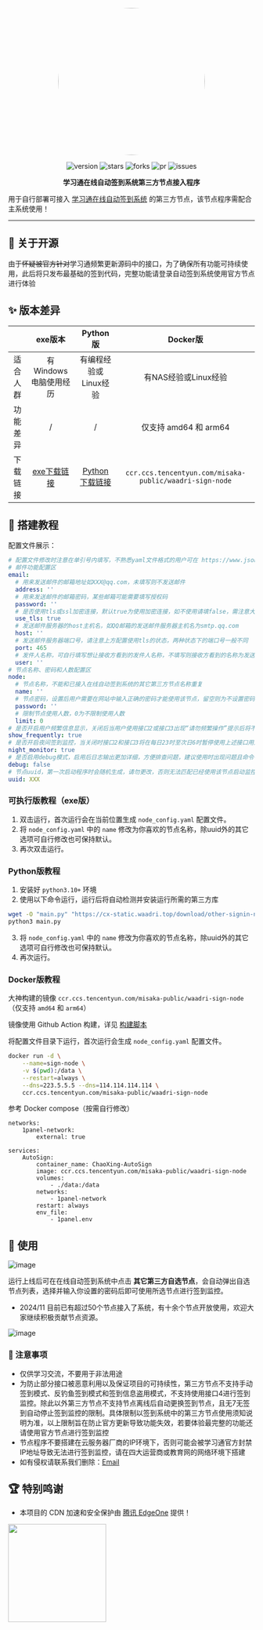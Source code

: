 <center><div align="center">

<img src="https://avatars.githubusercontent.com/u/90495619?v=4" width="300" height="300" style="border-radius: 50%"></img>

<img alt="version" src="https://img.shields.io/github/last-commit/WAADRI/ChaoXing_node_signin.svg?style=for-the-badge&label=%E6%9C%80%E5%90%8E%E6%9B%B4%E6%96%B0&logo=velog&logoColor=BE95FF&color=7B68EE"/></img>
<img alt="stars" src="https://img.shields.io/github/stars/WAADRI/ChaoXing_node_signin.svg?style=for-the-badge&label=Stars&logo=undertale&logoColor=orange&color=orange"/></img>
<img alt="forks" src="https://img.shields.io/github/forks/WAADRI/ChaoXing_node_signin.svg?style=for-the-badge&label=Forks&logo=stackshare&logoColor=f92f60&color=f92f60"/></img>
<img alt="pr" src="https://img.shields.io/github/issues-pr-closed/WAADRI/ChaoXing_node_signin.svg?style=for-the-badge&label=PR&logo=addthis&logoColor=green&color=0AC18E"/></img>
<img alt="issues" src="https://img.shields.io/github/issues/WAADRI/ChaoXing_node_signin.svg?style=for-the-badge&label=Issues&logo=openbugbounty&logoColor=e38dff&color=e38dff"/></img>

</div></center>

<div align="center" style="font-weight:bold"><b>学习通在线自动签到系统第三方节点接入程序</b></div> 


用于自行部署可接入 [学习通在线自动签到系统](https://cx.waadri.top/login) 的第三方节点，该节点程序需配合主系统使用！

---


## 🎃 关于开源
由于~~怀疑被官方针对~~学习通频繁更新源码中的接口，为了确保所有功能可持续使用，此后将只发布最基础的签到代码，完整功能请登录自动签到系统使用官方节点进行体验


## ✨ 版本差异

|          |                                    exe版本                                    |                                    Python版                                     |                        Docker版                         |
| :------: | :---------------------------------------------------------------------------: | :-----------------------------------------------------------------------------: | :-----------------------------------------------------: |
| 适合人群 |                             有Windows电脑使用经历                             |                              有编程经验或Linux经验                              |                  有NAS经验或Linux经验                   |
| 功能差异 |                                       /                                       |                                        /                                        |                  仅支持 amd64 和 arm64                  |
| 下载链接 | [exe下载链接](https://cx-static.waadri.top/download/other-signin-node.exe) | [Python下载链接](https://cx-static.waadri.top/download/other-signin-node.py) | `ccr.ccs.tencentyun.com/misaka-public/waadri-sign-node` |

## 🎉 搭建教程

配置文件展示：

```yaml
# 配置文件修改时注意在单引号内填写，不熟悉yaml文件格式的用户可在 https://www.json.cn/yaml-editor/ 中进行编辑并确认无误后粘贴回配置文件
# 邮件功能配置区
email:
  # 用来发送邮件的邮箱地址如XXX@qq.com，未填写则不发送邮件
  address: ''
  # 用来发送邮件的邮箱密码，某些邮箱可能需要填写授权码
  password: ''
  # 是否使用tls或ssl加密连接，默认true为使用加密连接，如不使用请填false，需注意大小写
  use_tls: true
  # 发送邮件服务器的host主机名，如QQ邮箱的发送邮件服务器主机名为smtp.qq.com
  host: ''
  # 发送邮件服务器端口号，请注意上方配置使用tls的状态，两种状态下的端口号一般不同
  port: 465
  # 发件人名称，可自行填写想让接收方看到的发件人名称，不填写则接收方看到的名称为发送人邮件地址
  user: ''
# 节点名称、密码和人数配置区
node:
  # 节点名称，不能和已接入在线自动签到系统的其它第三方节点名称重复
  name: ''
  # 节点密码，设置后用户需要在网站中输入正确的密码才能使用该节点，留空则为不设置密码，此时任何人均可使用该节点进行签到
  password: ''
  # 限制节点使用人数，0为不限制使用人数
  limit: 0
# 是否开启用户频繁信息显示，关闭后当用户使用接口2或接口3出现“请勿频繁操作”提示后将不会在控制台展示此类信息，默认true为显示，不显示请填false，需注意大小写
show_frequently: true
# 是否开启夜间签到监控，当关闭时接口2和接口3将在每日23时至次日6时暂停使用上述接口用户的签到监控，可尽量避免夜间频繁请求导致接口出现频繁提示，此配置不影响接口1在夜间进行监控，默认true为开启夜间监控，如不开启请填false，需注意大小写
night_monitor: true
# 是否启用debug模式，启用后日志输出更加详细，方便排查问题，建议使用时出现问题且命令行中未展示问题详细信息时再启用，默认false为不输出，要输出debug日志请填true，需注意大小写
debug: false
# 节点uuid，第一次启动程序时会随机生成，请勿更改，否则无法匹配已经使用该节点启动监控的用户信息
uuid: XXX
```

### 可执行版教程（exe版）

1. 双击运行，首次运行会在当前位置生成 `node_config.yaml` 配置文件。
2. 将 `node_config.yaml` 中的 `name` 修改为你喜欢的节点名称，除uuid外的其它选项可自行修改也可保持默认。
3. 再次双击运行。

### Python版教程
1. 安装好 `python3.10+` 环境
2. 使用以下命令运行，运行后将自动检测并安装运行所需的第三方库
```bash
wget -O "main.py" "https://cx-static.waadri.top/download/other-signin-node.py"
python3 main.py
```
3. 将 `node_config.yaml` 中的 `name` 修改为你喜欢的节点名称，除uuid外的其它选项可自行修改也可保持默认。
4. 再次运行。

### Docker版教程

大神构建的镜像 `ccr.ccs.tencentyun.com/misaka-public/waadri-sign-node`（仅支持 `amd64` 和 `arm64`）

镜像使用 Github Action 构建，详见 [构建脚本](https://github.com/Misaka-1314/SignNode-AutoBuild)

将配置文件目录下运行，首次运行会生成 `node_config.yaml` 配置文件。

```bash
docker run -d \
    --name=sign-node \
    -v $(pwd):/data \
    --restart=always \
    --dns=223.5.5.5 --dns=114.114.114.114 \
    ccr.ccs.tencentyun.com/misaka-public/waadri-sign-node
```

参考 Docker compose（按需自行修改）
```
networks:
    1panel-network:
        external: true
        
services:
    AutoSign:
        container_name: ChaoXing-AutoSign
        image: ccr.ccs.tencentyun.com/misaka-public/waadri-sign-node
        volumes:
            - ./data:/data
        networks:
            - 1panel-network
        restart: always
        env_file:
            - 1panel.env
```

## 🎉 使用
![image](https://github.com/user-attachments/assets/a1808fbb-735d-46e1-86a1-67e81a969b9a)

运行上线后可在在线自动签到系统中点击 **其它第三方自选节点**，会自动弹出自选节点列表，选择并输入你设置的密码后即可使用所选节点进行签到监控。

+ 2024/11 目前已有超过50个节点接入了系统，有十余个节点开放使用，欢迎大家继续积极贡献节点资源。

![image](https://github.com/user-attachments/assets/bb4aee50-8ec7-4946-bc4c-0b55ca4a590c)

### 🎃 注意事项
- 仅供学习交流，不要用于非法用途
- 为防止部分接口被恶意利用以及保证项目的可持续性，第三方节点不支持手动签到模式、反钓鱼签到模式和签到信息盗用模式，不支持使用接口4进行签到监控。除此以外第三方节点不支持节点离线后自动更换签到节点，且无7无签到自动停止签到监控的限制。具体限制以签到系统中的第三方节点使用须知说明为准，以上限制旨在防止官方更新导致功能失效，若要体验最完整的功能还请使用官方节点进行签到监控
- 节点程序不要搭建在云服务器厂商的IP环境下，否则可能会被学习通官方封禁IP地址导致无法进行签到监控，请在四大运营商或教育网的网络环境下搭建
- 如有侵权请联系我们删除：[Email](mailto:WiFi86@qq.com)

## 🏆 特别鸣谢

+ 本项目的 CDN 加速和安全保护由 [腾讯 EdgeOne](https://edgeone.ai/?from=github) 提供！

<img src="https://cloudcache.tencent-cloud.com/qcloud/ui/static/static_source_business/d6602eba-42e1-40b8-9909-b47e62b5db6b.jpg" width="200"></img>
